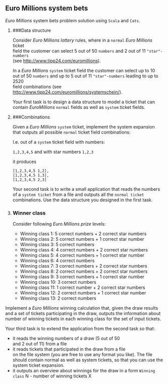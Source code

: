 ## Euro Millions system bets 


*Euro Millions* system bets problem solution using `Scala` and `Cats`.


1. ###Data structure

    Consider *Euro Millions lottery* rules, where in a `normal` *Euro Millions* ticket  
    field the customer can select 5 out of 50 `numbers` and 2 out of 11 `"star"-numbers`  
    (see http://www.tipp24.com/euromillions). 
    
    In a *Euro Millions* `system` ticket field the customer can select up to 10  
    out of 50 `numbers` and up to 5 out of 11 `"star"-numbers` leading to up to 2520  
    field combinations (see http://www.tipp24.com/euromillions/systemschein/). 
      
    Your first task is to design a data structure to model a ticket that can contain 
    *EuroMillions* `normal` fields as well as `system` ticket fields.

2. ###Combinations

    Given a *Euro Millions* `system` ticket, implement the system expansion  
    that outputs all possible `normal` ticket field combinations:  
    
    I.e. out of a `system` ticket field with numbers:
     
    ```1,2,3,4,5```  and with star numbers ```1,2,3``` 
    
    it produces 
    
    ```
    [1,2,3,4,5 1,2], 
    [1,2,3,4,5 1,3],      
    [1,2,3,4,5 2,3]
    ``` 
     
    Your second task is to write a small application that reads the numbers  
    of a `system ticket` from a file and outputs all the `normal ticket`  
    combinations. Use the data structure you designed in the first task.   
    
3. ### Winner class

    Consider following *Euro Millions prize* levels: 
      
    - Winning class 1:  5 correct numbers + 2 correct star numbers 
    - Winning class 2:  5 correct numbers + 1 correct star number 
    - Winning class 3:  5 correct numbers 
    - Winning class 4:  4 correct numbers + 2 correct star numbers 
    - Winning class 5:  4 correct numbers + 1 correct star number 
    - Winning class 6:  4 correct numbers 
    - Winning class 7:  3 correct numbers + 2 correct star numbers 
    - Winning class 8:  2 correct numbers + 2 correct star numbers 
    - Winning class 9:  3 correct numbers + 1 correct star number 
    - Winning class 10: 3 correct numbers 
    - Winning class 11: 1 correct number  + 2 correct star numbers 
    - Winning class 12: 2 correct numbers + 1 correct star number 
    - Winning class 13: 2 correct numbers  
     

Implement a *Euro Millions* winning calculation that, given the draw results  
and a set of tickets participating in the draw, outputs the information about  
number of winning tickets in each winning class for the set of input tickets. 
  
Your third task is to extend the application from the second task so that:  
* it reads the winning numbers of a draw (5 out of 50  
and 2 out of 11) from a file  
* it reads tickets that participated in the draw from a file  
on the file system (you are free to use any format you like). 
The file should contain normal as well as system tickets, so that 
you can use the system ticket expansion. 
* it outputs an overview about winnings for the draw in a form 
`Winning class` N - number of winning tickets X 

